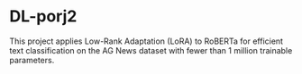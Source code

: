 # DL-porj2
This project applies Low-Rank Adaptation (LoRA) to RoBERTa for efficient text classification on the AG News dataset with fewer than 1 million trainable parameters.
